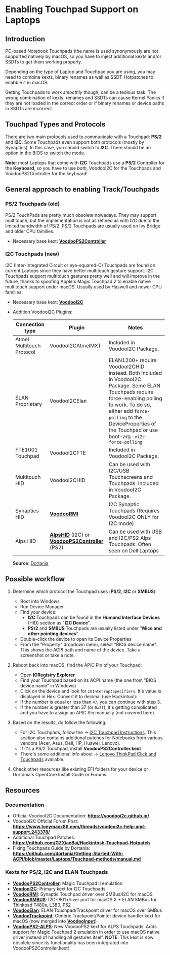 # Enabling Touchpad Support on Laptops

## Introduction
PC-based Notebook Touchpads (the name is used synonymously are not supported natively by macOS, so you have to inject additional kexts and/or SSDTs to get them working properly.

Depending on the type of Laptop and Touchpad you are using, you may need to combine kexts, binary renames as well as SSDT-Hotpatches to enabble it in macOS.

Getting Touchpads to work *smoothly* though, can be a tedious task. The wrong combination of kexts, renames and SSDTs can cause Kernel Panics if they are not loaded in the correct order or if binary renames or device paths in SSDTs are incorrect.

## Touchpad Types and Protocols
There are two main protocols used to communicate with a Touchpad: **PS/2** and **I2C**. Some Touchpads even support both protocols (mostly by Synaptics). In this case, you should switch to **I2C**. There should be an option in the BIOS to switch the mode.

**Note**: most Laptops that come with **I2C** Touchpads use a **PS/2** Controller for the **Keyboard**, so you have to use *both*, VoodooI2C for the Touchpads and VoodooPS2Controller for the keyboard!

## General approach to enabling Track/Touchpads

### PS/2 Touchpads (old)
PS/2 TouchPads are pretty much obsolete nowadays. They may support multitouch, but the implementation is not as refined as with I2C due to the limited bandwidth of PS/2. PS/2 Touchpads are usually used on Ivy Bridge and older CPU families.

- Necessary base kext: [**VoodooPS2Controller**](https://github.com/acidanthera/VoodooPS2)

### I2C Touchpads (new)
I2C (Inter-Integrated Circuit or eye-squared-C) Touchpads are found on current Laptops since they have better multitouch gesture support. I2C Touchpads support multitouch gestures pretty well and will improve in the future, thanks to spoofing Apple's Magic Touchpad 2 to enable native multitouch support under macOS. Usually used by Haswell and newer CPU families.

- Necessary base kext: [**VoodooI2C**](https://github.com/VoodooI2C)
- Addition VoodooI2C Plugins:

	|Connection type|Plugin|Notes|
	|---------------|------|-----|
	|Atmel Multitouch Protocol|VoodooI2CAtmelMXT|Included in VoodooI2C Package.|
	|ELAN Proprietary|VoodooI2CElan|ELAN1200+ require VoodooI2CHID instead. Both Included in VoodooI2C Package. Some ELAN Touchpads require force-enabling polling to work. To do so, either add `force-polling` to the DeviceProperties of the Touchpad or use boot-arg `-vi2c-force-polling`|
	|FTE1001 Touchpad|VoodooI2CFTE|Included in VoodooI2C Package.|
	|Multitouch HID|VoodooI2CHID|Can be used with I2C/USB Touchscreens and Touchpads. Included in VoodooI2C Package.|
	|Synaptics HID|[**VoodooRMI**](https://github.com/VoodooSMBus/VoodooRMI)|I2C Synaptic Touchpads (Requires VoodooI2C ONLY for I2C mode)|
	|Alps HID|[**AlpsHID**](https://github.com/blankmac/AlpsHID/releases) (I2C) or</br> [**VoodooPS2Controller**](https://github.com/acidanthera/VoodooPS2/releases) (PS2) |Can be used with USB and I2C/PS2 Alps Touchpads. Often seen on Dell Laptops|
	
	**Source**: [Dortania](https://dortania.github.io/OpenCore-Install-Guide/ktext.html#i2c-usb-hid-devices)

## Possible workflow
1. Determine which protocol the Touchpad uses (**PS/2**, **I2C** or **SMBUS**):
	- Boot into Windows
	- Run Device Manager
	- Find your device:
		- **I2C** Touchpads can be found in the **Humand Interface Devices** (HID) section as "**I2C Device**".
 		- **PS/2** and **SMBUS** Touchpads are usually listed under "**Mice and other pointing devices**".
	- Double-click the device to open its Device Properties
	- From the "Property" dropdown menu, select "BIOS device name". This shows the ACPI path and name of the device. Take a screenshot or take a note.
2. Reboot back into macOS, find the APIC Pin of your Touchpad:
	- Open **IORegistry Explorer**
	- Find your Touchpad based on its ACPI name (the one from "BIOS device name" in Windows)
	- Click on the device and look for `IOInterruptSpecifiers`. It's value is displayed in Hex. Convert it to decimal (use Hackintool):
	- If the number is equal or less than `47`, you can continue with step 3. 
	- If the number is greater than 37 (or `0x2f`), it's getting complicated and you have to assign an APIC Pin manually (not covered here). 
3. Based on the results, do follow the following:
	- For I2C Touchpads, follow the &rarr; [I2C Touchpad Instructions](https://github.com/5T33Z0/OC-Little-Translated/tree/main/05_Laptop-specific_Patches/Touchpad_Patches/I2C_Touchpad_Patches). This section also contains additional patches for Notebooks from various vendors (Acer, Asus, Dell, HP, Huawei, Lenovo).
	- If it's a PS/2 Touchpad, install **VoodooPS2Controller.kext**
	- There's some additional info about &rarr; [Lenovo ThinkPad Click and Touchpads](https://github.com/5T33Z0/OC-Little-Translated/tree/main/05_Laptop-specific_Patches/Touchpad_Patches/ThinkPad_Click_and_Touchpad_Patches) available.
	
4. Check other resources like existing EFI folders for your device or Dortania's OpenCore Install Guide or Forums.

## Resources
### Documentation
* Official VoodooI2C Documentation: **https://voodooi2c.github.io/**
* VoodooI2C Official Forum Post: **https://www.tonymacx86.com/threads/voodooi2c-help-and-support.243378/**
* Additional Touchpad Patches: **https://github.com/GZXiaoBai/Hackintosh-Touchpad-Hotpatch**
* Fixing Touchpads Guide by Dortania: **https://github.com/dortania/Getting-Started-With-ACPI/blob/master/Laptops/Touchpad-methods/manual.md**

### Kexts for PS/2, I2C and ELAN Touchpads
- [**VoodooPS2Controller**](https://github.com/acidanthera/VoodooPS2): Magic Touchpad II emulation
- [**VoodooI2C**](https://github.com/VoodooI2C): Primary kext for I2C Touchpads
- [**VoodooRMI**](https://github.com/VoodooSMBus/VoodooRMI): Synaptic Touchpad driver over SMBus/I2C for macOS 
- [**VoodooSMBUS**](https://github.com/VoodooSMBus/VoodooSMBus): I2C-I801 driver port for macOS X + ELAN SMBus for Thinkpad T480s, L380, P52 
- [**VoodooElan**](https://github.com/VoodooSMBus/VoodooElan): ELAN Touchpad/Trackpoint driver for macOS over SMBus 
- [**VoodooTrackpoint**](https://github.com/VoodooSMBus/VoodooTrackpoint): Generic Trackpoint/Pointer device handler kext for macOS (now merged into [**VoodooInput**](https://github.com/acidanthera/VoodooInput))
- [**VoodooPS2-ALPS**](https://github.com/SkyrilHD/VoodooPS2-ALPS): New VoodooPS2 kext for ALPS Touchpads. Adds support for Magic Touchpad 2 emulation in order to use macOS native driver instead of handling all gestures itself. **NOTE**: This kext is now obsolete since its functionality has been integrated into VoodooPS2Controller.kext!
